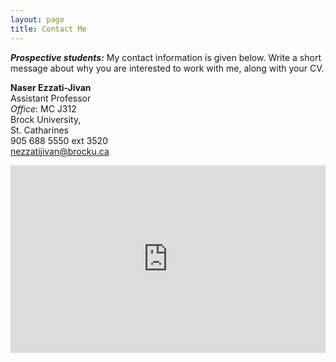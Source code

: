 ```yaml
---
layout: page
title: Contact Me
---
```


***Prospective students:*** My contact information is given below. Write a short message about why you are interested to work with me, along with your CV.

**Naser Ezzati-Jivan**\
Assistant Professor\
*Office*: MC J312\
Brock University,\
St. Catharines\
905 688 5550 ext 3520\
nezzatijivan@brocku.ca

<iframe src="https://www.google.com/maps/embed?pb=!1m18!1m12!1m3!1d2912.2821974015033!2d-79.2481545!3d43.1195977!2m3!1f0!2f0!3f0!3m2!1i1024!2i768!4f13.1!3m3!1m2!1s0x89d34e32c65ca64b%3A0xb37a58fc7fae51e8!2sMackenzie%20Chown%20Complex%2C%20St.%20Catharines%2C%20ON%20L2S%203A1!5e0!3m2!1sen!2sca!4v1660455206827!5m2!1sen!2sca" width="100%" height="300" style="border:0;" allowfullscreen="" loading="lazy" referrerpolicy="no-referrer-when-downgrade"></iframe>
